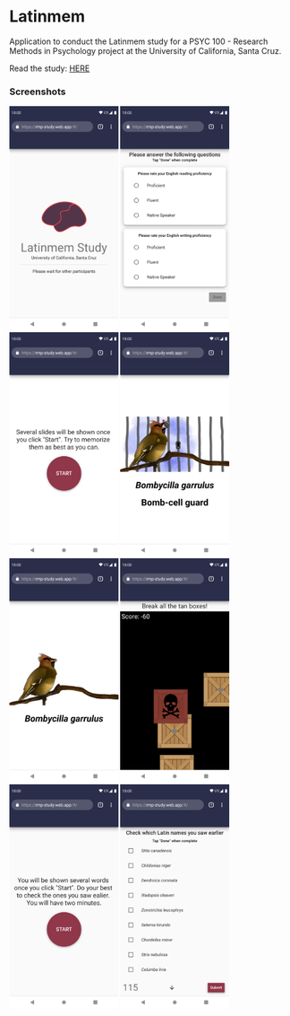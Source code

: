 # Latinmem

Application to conduct the Latinmem study for a PSYC 100 - Research Methods in Psychology project at the University of California, Santa Cruz.

Read the study: [HERE](#)

### Screenshots

<img src="screenshots/Screenshot_1583101356.png" alt="Waiting Screen" height="400">

<img src="screenshots/Screenshot_1583101384.png" alt="Survey Screen" height="400">

<img src="screenshots/Screenshot_1583101404.png" alt="Training Screen Instructions" height="400">

<img src="screenshots/Screenshot_1583101417.png" alt="Training Screen (Mnemonic)" height="400">

<img src="screenshots/Screenshot_1583101576.png" alt="Training Screen (Baseline)" height="400">

<img src="screenshots/Screenshot_1583101461.png" alt="Distraction Screen" height="400">

<img src="screenshots/Screenshot_1583101487.png" alt="Exam Screen Instructions" height="400">

<img src="screenshots/Screenshot_1583101496.png" alt="Exam Screen" height="400">
